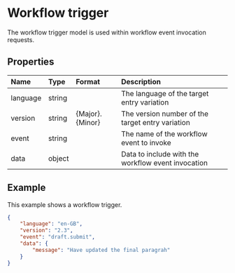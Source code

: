 # Workflow trigger

The workflow trigger model is used within workflow event invocation requests.

## Properties

| Name | Type | Format | Description |
| :------- | :--- | :----- | :---------- |
| language | string | | The language of the target entry variation |
| version | string | {Major}.{Minor} | The version number of the target entry variation |
| event | string | | The name of the workflow event to invoke |
| data | object |  | Data to include with the workflow event invocation |

## Example

This example shows a workflow trigger.

```json
{
    "language": "en-GB",
    "version": "2.3",
    "event": "draft.submit",
    "data": {
        "message": "Have updated the final paragrah"
    }
}
```